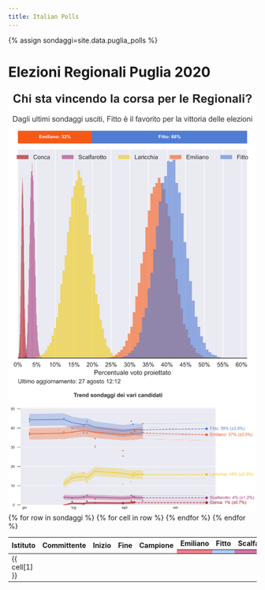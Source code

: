 ```yaml
---
title: Italian Polls
---
```


<script src="https://ajax.googleapis.com/ajax/libs/jquery/3.5.1/jquery.min.js"></script>
<link rel="stylesheet" type="text/css" href="https://cdn.datatables.net/1.10.21/css/jquery.dataTables.css">
<script type="text/javascript" charset="utf8" src="https://cdn.datatables.net/1.10.21/js/jquery.dataTables.js"></script>

{% assign sondaggi=site.data.puglia_polls %}

<h1 class="center"> Elezioni Regionali Puglia 2020 </h1>

<img src="prob_Puglia.svg" class="center">

<img src="trend_Puglia.svg" class="center"> 

<table id="ge_polls" class="display compact" data-page-length='10' data-order='[[ 3, "desc" ]]'>
    <thead>
    <tr>
    <th rowspan="2">Istituto</th>
    <th rowspan="2">Committente</th>
    <th rowspan="2">Inizio</th>
    <th rowspan="2">Fine</th>
    <th rowspan="2">Campione</th>
    <th>Emiliano</th>
    <th>Fitto</th>
    <th>Scalfarotto</th>
    <th>Laricchia</th>
    <th rowspan="2">Altri</th>
    </tr>
    <tr>
    <th style="background:#f47c8b;"></th>
    <th style="background:#afc9fd;"></th>
    <th style="background:#d173aa;"></th>
    <th style="background:#fae3a5;"></th>
    </tr>
    </thead>
    <tbody>
    {% for row in sondaggi %}
        <tr>
        {% for cell in row %}
            <td class="dt-body-center">{{ cell[1] }}</td>
        {% endfor %}
        </tr>
    {% endfor %}
    </tbody>
</table>

<script type="text/javascript">
$(document).ready( function () {
    $('#ge_polls').DataTable({
        "ordering": false,
        "searching": false,
        "lengthChange": false,
        "paging":   false,
        "info":     false});
        });
</script>
